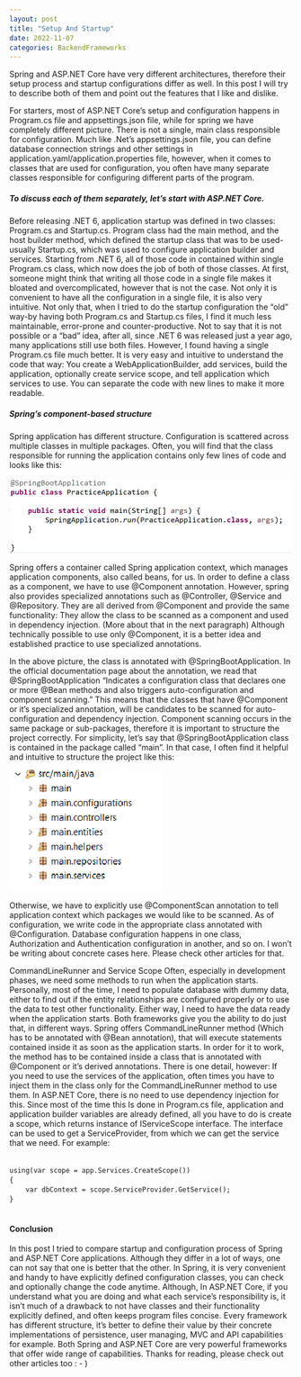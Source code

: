 ```yaml
---
layout: post
title: "Setup And Startup"
date: 2022-11-07
categories: BackendFrameworks
---
```



Spring and ASP.NET Core have very different architectures, therefore their setup process and startup configurations differ as well. In this post
I will try to describe both of them and point out the features that I like and dislike. 

For starters, most of ASP.NET Core’s setup and configuration happens in Program.cs file and appsettings.json file, while for spring we have completely different picture. There is not a single, main class responsible for configuration. Much like .Net’s appsettings.json file, you can define database connection strings and other settings in application.yaml/application.properties file, however, when it comes to classes that are used for configuration, you often have many separate classes responsible for configuring different parts of the program. 

##### To discuss each of them separately, let’s start with ASP.NET Core. 
Before releasing .NET 6, application startup was defined in two classes: Program.cs and Startup.cs. Program class had the main method, and the host builder method, which defined the startup class that was to be used-usually Startup.cs, which was used to configure application builder and services. 
Starting from .NET 6, all of those code in contained within single Program.cs class, which now does the job of both of those classes. At first, someone might think that writing all those code in a single file makes it bloated and overcomplicated, however that is not the case. 
Not only it is convenient to have all the configuration in a single file, it is also very intuitive. Not only that, when I tried to do the startup configuration the “old” way-by having both Program.cs and Startup.cs files, I find it much less maintainable, error-prone and counter-productive. Not to say that it is not possible or a “bad” idea, after all, since .NET 6 was released just a year ago, many applications still use both files.   However, I found having a single Program.cs file much better.
It is very easy and intuitive to understand the code that way: You create a WebApplicationBuilder, add services, build the application, optionally create service scope, and tell application which services to use. You can separate the code with new lines to make it more readable. 

##### Spring’s component-based structure
Spring application has different structure. Configuration is scattered across multiple classes in multiple packages. Often, you will find that the class responsible for running the application contains only few lines of code and looks like this:

![SpringApplication](/assets/SpringAppStartup.png)

Spring offers a container called Spring application context, which manages application components, also called beans, for us. In order to define a class as a component, we have to use @Component annotation. However, spring also provides specialized annotations such as @Controller, @Service and @Repository. They are all derived from @Component and provide the same functionality: They allow the class to be scanned as a component and used in dependency injection. (More about that in the next  paragraph) Although technically possible to use only @Component, it is a better idea and established practice to use specialized annotations. 

In the above picture, the class is annotated with @SpringBootApplication. In the official documentation page about the annotation, we read that @SpringBootApplication “Indicates a configuration class that declares one or more @Bean methods and also triggers auto-configuration and component scanning.”
This means that the classes that have @Component or it’s specialized annotation, will be candidates to be scanned for auto-configuration and dependency injection. Component scanning occurs in the same package or sub-packages, therefore it is important to structure the project correctly.
For simplicity, let’s say that @SpringBootApplication class is contained in the package called “main”. In that case, I often find it helpful and intuitive to structure the project like this:

![SpringStructure](/assets/SpringPackages.png)

Otherwise, we have to explicitly use @ComponentScan annotation to tell application context which packages we would like to be scanned. 
As of configuration, we write code in the appropriate class annotated with @Configuration. Database configuration happens in one class, Authorization and Authentication configuration in another, and so on. I won’t be writing about concrete cases here. Please check other articles for that. 

CommandLineRunner and Service Scope
Often, especially in development phases, we need some methods to run when the application starts. Personally, most of the time, I need to populate database with dummy data, either to find out if the entity relationships are configured properly or to use the data to test other functionality. Either way, I need to have the data ready when the application starts. Both frameworks give you the ability to do just that, in  different ways.
Spring offers CommandLineRunner method (Which has to be annotated with @Bean annotation), that will execute statements contained inside it as soon as the application starts. In order for it to work, the method has to be contained inside a class that is annotated with @Component or it’s derived annotations. There is one detail, however: If you need to use the services of the application, often times you have to inject them in the class only for the CommandLineRunner method to use them. 
In ASP.NET Core, there is no need to use dependency injection for this. Since most of the time this Is done in Program.cs file, application and application builder variables are already defined, all you have to do is create a scope, which returns instance of IServiceScope interface. The interface can be used to get a ServiceProvider, from which we can get the service that we need. For example:

<code>
using(var scope = app.Services.CreateScope())
{
    var dbContext = scope.ServiceProvider.GetService<DatabaseContext>();
}
 </code>



#### Conclusion
In this post I tried to compare startup and configuration process of Spring and ASP.NET Core applications. Although they differ in a lot of ways, one can not say that one is better that the other. In Spring, it is very convenient and handy to have explicitly defined configuration classes, you can check and optionally change the code anytime. Although, In ASP.NET Core, if you understand what you are doing and what each service’s responsibility is, it isn’t much of a drawback to not have classes and their functionality explicitly defined, and often keeps program files concise. Every framework has different structure, it’s better to define their value by their concrete implementations of persistence, user managing, MVC and API capabilities for example. Both Spring and ASP.NET Core are very powerful frameworks that offer wide range of capabilities. Thanks for reading, please check out other articles too : - )


